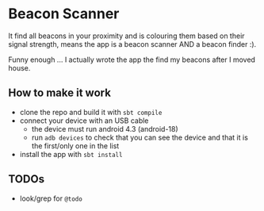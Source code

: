 # Beacon Scanner

It find all beacons in your proximity and is colouring them based on their signal strength, means the app is a beacon scanner AND a beacon finder :).

Funny enough ... I actually wrote the app the find my beacons after I moved house.

## How to make it work

* clone the repo and build it with `sbt compile`
* connect your device with an USB cable
    * the device must run android 4.3 (android-18)
	* run `adb devices` to check that you can see the device and that it is the first/only one in the list
* install the app with `sbt install`

## TODOs

* look/grep for `@todo`
